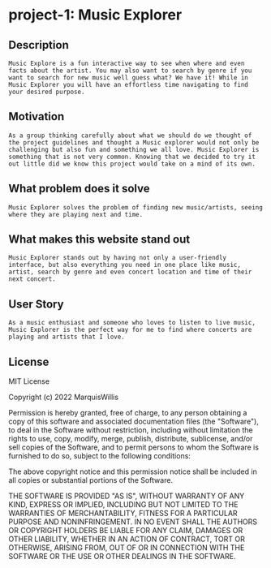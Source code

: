 # project-1: Music Explorer


## Description
```
Music Explore is a fun interactive way to see when where and even facts about the artist. You may also want to search by genre if you want to search for new music well guess what? We have it! While in Music Explorer you will have an effortless time navigating to find your desired purpose. 
```

## Motivation
```
As a group thinking carefully about what we should do we thought of the project guidelines and thought a Music explorer would not only be challenging but also fun and something we all love. Music Explorer is something that is not very common. Knowing that we decided to try it out little did we know this project would take on a mind of its own.
```


## What problem does it solve
```
Music Explorer solves the problem of finding new music/artists, seeing where they are playing next and time.
```

## What makes this website stand out
```
Music Explorer stands out by having not only a user-friendly interface, but also everything you need in one place like music, artist, search by genre and even concert location and time of their next concert.
```

## User Story
```
As a music enthusiast and someone who loves to listen to live music, Music Explorer is the perfect way for me to find where concerts are playing and artists that I love.
```
## License

MIT License

Copyright (c) 2022 MarquisWillis

Permission is hereby granted, free of charge, to any person obtaining a copy
of this software and associated documentation files (the "Software"), to deal
in the Software without restriction, including without limitation the rights
to use, copy, modify, merge, publish, distribute, sublicense, and/or sell
copies of the Software, and to permit persons to whom the Software is
furnished to do so, subject to the following conditions:

The above copyright notice and this permission notice shall be included in all
copies or substantial portions of the Software.

THE SOFTWARE IS PROVIDED "AS IS", WITHOUT WARRANTY OF ANY KIND, EXPRESS OR
IMPLIED, INCLUDING BUT NOT LIMITED TO THE WARRANTIES OF MERCHANTABILITY,
FITNESS FOR A PARTICULAR PURPOSE AND NONINFRINGEMENT. IN NO EVENT SHALL THE
AUTHORS OR COPYRIGHT HOLDERS BE LIABLE FOR ANY CLAIM, DAMAGES OR OTHER
LIABILITY, WHETHER IN AN ACTION OF CONTRACT, TORT OR OTHERWISE, ARISING FROM,
OUT OF OR IN CONNECTION WITH THE SOFTWARE OR THE USE OR OTHER DEALINGS IN THE
SOFTWARE.
